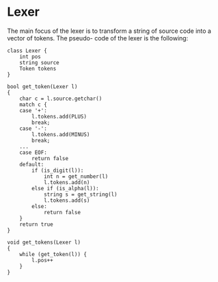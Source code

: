 # Lexer

The main focus of the lexer is to transform a string
of source code into a vector of tokens. The pseudo-
code of the lexer is the following:

```
class Lexer {
    int pos
    string source
    Token tokens
}

bool get_token(Lexer l)
{
    char c = l.source.getchar()
    match c {
    case '+':
        l.tokens.add(PLUS)
        break;
    case '-':
        l.tokens.add(MINUS)
        break;
    ...
    case EOF:
        return false
    default:
        if (is_digit(l)):
            int n = get_number(l)
            l.tokens.add(n)
        else if (is_alpha(l)):
            string s = get_string(l)
            l.tokens.add(s)
        else:
            return false
    }
    return true
}

void get_tokens(Lexer l)
{
    while (get_token(l)) {
        l.pos++
    }
}
            
```
